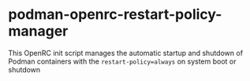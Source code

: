 # podman-openrc-restart-policy-manager
This OpenRC init script manages the automatic startup and shutdown of Podman containers with the `restart-policy=always` on system boot or shutdown

